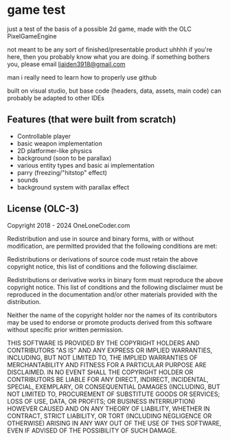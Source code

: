 # game test

just a test of the basis of a possible 2d game, made with the OLC PixelGameEngine

not meant to be any sort of finished/presentable product
uhhhh if you're here, then you probably know what you are doing. if something bothers you, please email liaiden3918@gmail.com

man i really need to learn how to properly use github

built on visual studio, but base code (headers, data, assets, main code) can probably be adapted to 
other IDEs

## Features (that were built from scratch)
- Controllable player
- basic weapon implementation
- 2D platformer-like physics
- background (soon to be parallax)
- various entity types and basic ai implementation
- parry (freezing/"hitstop" effect)
- sounds
- background system with parallax effect

## License (OLC-3)
Copyright 2018 - 2024 OneLoneCoder.com

Redistribution and use in source and binary forms, with or without modification, are permitted provided that the following conditions are met:

Redistributions or derivations of source code must retain the above copyright notice, this list of conditions and the following disclaimer.

Redistributions or derivative works in binary form must reproduce the above copyright notice. This list of conditions and the following disclaimer must be reproduced in the documentation and/or other materials provided with the distribution.

Neither the name of the copyright holder nor the names of its contributors may be used to endorse or promote products derived from this software without specific prior written permission.

THIS SOFTWARE IS PROVIDED BY THE COPYRIGHT HOLDERS AND CONTRIBUTORS "AS IS" AND ANY EXPRESS OR IMPLIED WARRANTIES, INCLUDING, BUT NOT LIMITED TO, THE IMPLIED WARRANTIES OF MERCHANTABILITY AND FITNESS FOR A PARTICULAR PURPOSE ARE DISCLAIMED. IN NO EVENT SHALL THE COPYRIGHT HOLDER OR CONTRIBUTORS BE LIABLE FOR ANY DIRECT, INDIRECT, INCIDENTAL, SPECIAL, EXEMPLARY, OR CONSEQUENTIAL DAMAGES (INCLUDING, BUT NOT LIMITED TO, PROCUREMENT OF SUBSTITUTE GOODS OR SERVICES; LOSS OF USE, DATA, OR PROFITS; OR BUSINESS INTERRUPTION) HOWEVER CAUSED AND ON ANY THEORY OF LIABILITY, WHETHER IN CONTRACT, STRICT LIABILITY, OR TORT (INCLUDING NEGLIGENCE OR OTHERWISE) ARISING IN ANY WAY OUT OF THE USE OF THIS SOFTWARE, EVEN IF ADVISED OF THE POSSIBILITY OF SUCH DAMAGE.
